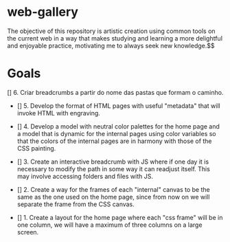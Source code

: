 # web-gallery

The objective of this repository is artistic creation using common tools on the current web in a way that makes studying and learning a more delightful and enjoyable practice, motivating me to always seek new knowledge.$$

# Goals

[] 6. Criar breadcrumbs a partir do nome das pastas que formam o caminho.

- [] 5. Develop the format of HTML pages with useful "metadata" that will invoke HTML with engraving.

- [] 4. Develop a model with neutral color palettes for the home page and a model that is dynamic for the internal pages using color variables so that the colors of the internal pages are in harmony with those of the CSS painting.

- [] 3. Create an interactive breadcrumb with JS where if one day it is necessary to modify the path in some way it can readjust itself. This may involve accessing folders and files with JS.

- [] 2. Create a way for the frames of each "internal" canvas to be the same as the one used on the home page, since from now on we will separate the frame from the CSS canvas.

- [] 1. Create a layout for the home page where each "css frame" will be in one column, we will have a maximum of three columns on a large screen.